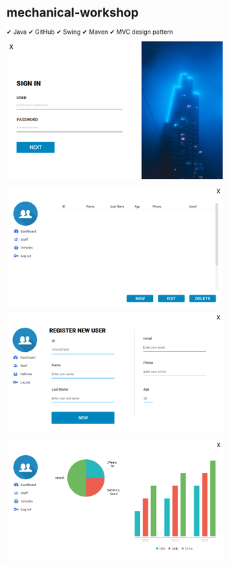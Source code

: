 # mechanical-workshop

✔ Java
✔ GitHub
✔ Swing
✔ Maven
✔ MVC design pattern

![alt text](https://github.com/german-dominguez/mechanical-workshop/blob/master/src/main/resources/com/tix/images/github/login.PNG?raw=true)

![alt text](https://github.com/german-dominguez/mechanical-workshop/blob/mvc-design-pattern/src/main/resources/com/tix/images/github/staff.PNG?raw=true)

![alt text](https://github.com/german-dominguez/mechanical-workshop/blob/mvc-design-pattern/src/main/resources/com/tix/images/github/upstaff.PNG?raw=true)

![alt text](https://github.com/german-dominguez/mechanical-workshop/blob/mvc-design-pattern/src/main/resources/com/tix/images/github/dashboard.PNG?raw=true)
